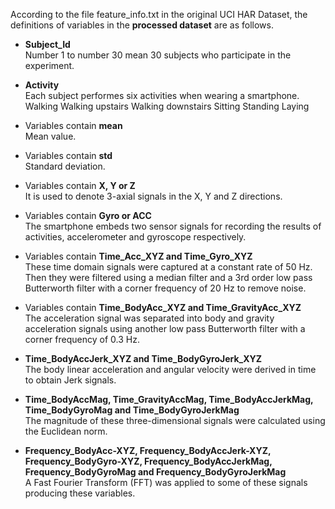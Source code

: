 According to the file feature_info.txt in the original UCI HAR Dataset, the definitions of variables in the **processed dataset** are as follows. 

- **Subject_Id**  
    Number 1 to number 30 mean 30 subjects who participate in the experiment.

- **Activity**    
    Each subject performes six activities when wearing a smartphone.
        Walking
        Walking upstairs
        Walking downstairs
        Sitting
        Standing
        Laying

- Variables contain **mean**     
    Mean value.

- Variables contain **std**    
    Standard deviation.

- Variables contain **X, Y or Z**     
    It is used to denote 3-axial signals in the X, Y and Z directions.
    
- Variables contain **Gyro or ACC**        
    The smartphone embeds two sensor signals for recording the results of activities, accelerometer and gyroscope respectively.

- Variables contain **Time_Acc_XYZ and Time_Gyro_XYZ**         
    These time domain signals were captured at a constant rate of 50 Hz. Then they were filtered using a median filter and a 3rd order low pass Butterworth filter with a corner frequency of 20 Hz to remove noise.

- Variables contain **Time_BodyAcc_XYZ and Time_GravityAcc_XYZ**       
    The acceleration signal was separated into body and gravity acceleration signals using another low pass Butterworth filter with a corner frequency of 0.3 Hz.

- **Time_BodyAccJerk_XYZ and Time_BodyGyroJerk_XYZ**            
    The body linear acceleration and angular velocity were derived in time to obtain Jerk signals.

- **Time_BodyAccMag, Time_GravityAccMag, Time_BodyAccJerkMag, Time_BodyGyroMag and Time_BodyGyroJerkMag**      
    The magnitude of these three-dimensional signals were calculated using the Euclidean norm.

- **Frequency_BodyAcc-XYZ, Frequency_BodyAccJerk-XYZ, Frequency_BodyGyro-XYZ, Frequency_BodyAccJerkMag, Frequency_BodyGyroMag and Frequency_BodyGyroJerkMag**         
    A Fast Fourier Transform (FFT) was applied to some of these signals producing these variables.

